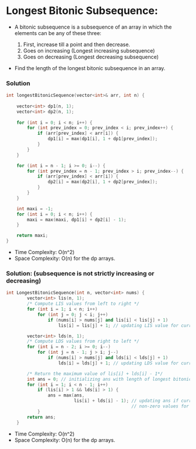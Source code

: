 # Longest Bitonic Subsequence:
- A bitonic subsequence is a subsequence of an array in which the elements can be any of these three:

  1. First, increase till a point and then decrease.
  2. Goes on increasing (Longest increasing subsequence)
  3. Goes on decreasing (Longest decreasing subsequence)

- Find the length of the longest bitonic subsequence in an array.   

### Solution
```cpp
int longestBitonicSequence(vector<int>& arr, int n) {
    
    vector<int> dp1(n, 1); 
    vector<int> dp2(n, 1); 
   
    for (int i = 0; i < n; i++) {
        for (int prev_index = 0; prev_index < i; prev_index++) {
            if (arr[prev_index] < arr[i]) {
                dp1[i] = max(dp1[i], 1 + dp1[prev_index]);
            }
        }
    }

    for (int i = n - 1; i >= 0; i--) {
        for (int prev_index = n - 1; prev_index > i; prev_index--) {
            if (arr[prev_index] < arr[i]) {
                dp2[i] = max(dp2[i], 1 + dp2[prev_index]);
            }
        }
    }

    int maxi = -1;
    for (int i = 0; i < n; i++) {
        maxi = max(maxi, dp1[i] + dp2[i] - 1);
    }

    return maxi;
}

```
- Time Complexity: O(n^2)
- Space Complexity: O(n) for the dp arrays.


### Solution: (subsequence is not strictly increasing or decreasing)
```cpp
int LongestBitonicSequence(int n, vector<int> nums) {
        vector<int> lis(n, 1);
        /* Compute LIS values from left to right */
        for (int i = 1; i < n; i++)
            for (int j = 0; j < i; j++)
                if (nums[i] > nums[j] and lis[i] < lis[j] + 1)
                    lis[i] = lis[j] + 1; // updating LIS value for current index

        vector<int> lds(n, 1);
        /* Compute LDS values from right to left */
        for (int i = n - 2; i >= 0; i--)
            for (int j = n - 1; j > i; j--)
                if (nums[i] > nums[j] and lds[i] < lds[j] + 1)
                    lds[i] = lds[j] + 1; // updating LDS value for current index

        /* Return the maximum value of lis[i] + lds[i] - 1*/
        int ans = 0; // initializing ans with length of longest bitonic sequence
        for (int i = 1; i < n - 1; i++)
            if (lis[i] > 1 && lds[i] > 1) {
                ans = max(ans,
                          lis[i] + lds[i] - 1); // updating ans if current index has
                                                // non-zero values for both LIS and LDS
            }
        return ans;
    }
```
- Time Complexity: O(n^2)
- Space Complexity: O(n) for the dp arrays.
